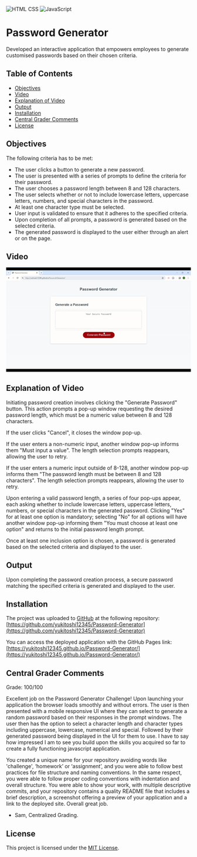 ![HTML CSS](https://img.shields.io/badge/HTML-CSS-blue) ![JavaScript](https://img.shields.io/badge/Javascript-orange)

# Password Generator
Developed an interactive application that empowers employees to generate customised passwords based on their chosen criteria.

## Table of Contents

- [Objectives](#objectives)
- [Video](#video)
- [Explanation of Video](#explanation-of-video)
- [Output](#output)
- [Installation](#installation)
- [Central Grader Comments](#central-grader-comments)
- [License](#license)

## Objectives
The following criteria has to be met:

- The user clicks a button to generate a new password.
- The user is presented with a series of prompts to define the criteria for their password.
- The user chooses a password length between 8 and 128 characters.
- The user selects whether or not to include lowercase letters, uppercase letters, numbers, and special characters in the password. 
- At least one character type must be selected.
- User input is validated to ensure that it adheres to the specified criteria.
- Upon completion of all prompts, a password is generated based on the selected criteria.
- The generated password is displayed to the user either through an alert or on the page.

## Video
![](assets/videos/Password-Generator-Video.gif)

## Explanation of Video

Initiating password creation involves clicking the "Generate Password" button. This action prompts a pop-up window requesting the desired password length, which must be a numeric value between 8 and 128 characters. 

If the user clicks "Cancel", it closes the window pop-up.

If the user enters a non-numeric input, another window pop-up informs them "Must input a value". The length selection prompts reappears, allowing the user to retry.

If the user enters a numeric input outside of 8-128, another window pop-up informs them "The password length must be between 8 and 128 characters". The length selection prompts reappears, allowing the user to retry.

Upon entering a valid password length, a series of four pop-ups appear, each asking whether to include lowercase letters, uppercase letters, numbers, or special characters in the generated password. Clicking "Yes" for at least one option is mandatory; selecting "No" for all options will have another window pop-up informing them "You must choose at least one option" and returns to the initial password length prompt.

Once at least one inclusion option is chosen, a password is generated based on the selected criteria and displayed to the user.

## Output
Upon completing the password creation process, a secure password matching the specified criteria is generated and displayed to the user.

## Installation
The project was uploaded to [GitHub](https://github.com/) at the following repository:
[https://github.com/yukitoshi12345/Password-Generator](https://github.com/yukitoshi12345/Password-Generator)

You can access the deployed application with the GitHub Pages link:
[https://yukitoshi12345.github.io/Password-Generator/](https://yukitoshi12345.github.io/Password-Generator/)

## Central Grader Comments
Grade: 100/100

Excellent job on the Password Generator Challenge! Upon launching your application the browser loads smoothly and without errors. The user is then presented with a mobile responsive UI where they can select to generate a random password based on their responses in the prompt windows. The user then has the option to select a character length and character types including uppercase, lowercase, numerical and special. Followed by their generated password being displayed in the UI for them to use. I have to say how impressed I am to see you build upon the skills you acquired so far to create a fully functioning javascript application.

You created a unique name for your repository avoiding words like 'challenge', ‘homework’ or ‘assignment’, and you were able to follow best practices for file structure and naming conventions. In the same respect, you were able to follow proper coding conventions with indentation and overall structure. You were able to show your work, with multiple descriptive commits, and your repository contains a quality README file that includes a brief description, a screenshot offering a preview of your application and a link to the deployed site. Overall great job.

- Sam, Centralized Grading.

## License
This project is licensed under the [MIT License](https://github.com/Yukitoshi12345/Password-Generator/blob/main/LICENSE).